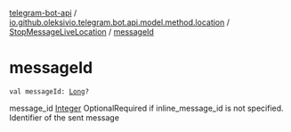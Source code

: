 [telegram-bot-api](../../index.md) / [io.github.oleksivio.telegram.bot.api.model.method.location](../index.md) / [StopMessageLiveLocation](index.md) / [messageId](./message-id.md)

# messageId

`val messageId: `[`Long`](https://kotlinlang.org/api/latest/jvm/stdlib/kotlin/-long/index.html)`?`

message_id [Integer](https://docs.oracle.com/javase/6/docs/api/java/lang/Integer.html) OptionalRequired if inline_message_id is not specified. Identifier of the sent message

